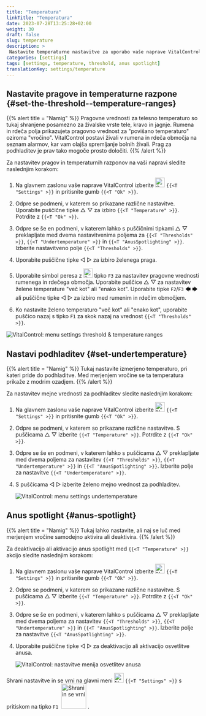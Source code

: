 ```yaml
---
title: "Temperatura"
linkTitle: "Temperatura"
date: 2023-07-28T13:25:28+02:00
weight: 30
draft: false
slug: temperature
description: >
 Nastavite temperaturne nastavitve za uporabo vaše naprave VitalControl
categories: [settings]
tags: [settings, temperature, threshold, anus spotlight]
translationKey: settings/temperature
---
```

## Nastavite pragove in temperaturne razpone {#set-the-threshold--temperature-ranges}
{{% alert title = "Namig" %}}
Pragovne vrednosti za telesno temperaturo so tukaj shranjene posamezno za živalske vrste tele, kravo in jagnje. Rumena in rdeča polja prikazujeta pragovno vrednost za "povišano temperaturo" oziroma "vročino". VitalControl postavi živali v rumena in rdeča območja na seznam alarmov, kar vam olajša spremljanje bolnih živali. Prag za podhladitev je prav tako mogoče prosto določiti.
{{% /alert %}}

Za nastavitev pragov in temperaturnih razponov na vaši napravi sledite naslednjim korakom:

1. Na glavnem zaslonu vaše naprave VitalControl izberite <img src="/icons/gear.svg" width="25" align="bottom" alt="Settings" /> `{{<T "Settings" >}}` in pritisnite gumb `{{<T "Ok" >}}`.

2. Odpre se podmeni, v katerem so prikazane različne nastavitve. Uporabite puščične tipke △ ▽ za izbiro `{{<T "Temperature" >}}`. Potrdite z `{{<T "Ok" >}}`.

3. Odpre se še en podmeni, v katerem lahko s puščičnimi tipkami △ ▽ preklapljate med dvema nastavitvenima poljema za `{{<T "Thresholds" >}}`, `{{<T "Undertemperature" >}}` in `{{<T "AnusSpotlighting" >}}`. Izberite nastavitveno polje `{{<T "Thresholds" >}}`.

4. Uporabite puščične tipke ◁ ▷ za izbiro želenega praga.

5. Uporabite simbol peresa z <img src="/icons/actions/edit.svg" width="24" align="bottom" alt="Bearbeiten" /> tipko `F3` za nastavitev pragovne vrednosti rumenega in rdečega območja. Uporabite puščice △ ▽ za nastavitev želene temperature "več kot" ali "enako kot". Uporabite tipke `F2`/`F3` 🡄 🡆 ali puščične tipke ◁ ▷ za izbiro med rumenim in rdečim območjem.

6. Ko nastavite želeno temperaturo "več kot" ali "enako kot", uporabite puščico nazaj s tipko `F1` za skok nazaj na vrednost `{{<T "Thresholds" >}}`.

![VitalControl: menu settings threshold & temperature ranges](../images/threshold.png "Threshold & Temperature ranges")

## Nastavi podhladitev {#set-undertemperature}
{{% alert title = "Namig" %}}
Tukaj nastavite izmerjeno temperaturo, pri kateri pride do podhladitve. Med merjenjem vročine se ta temperatura prikaže z modrim ozadjem.
{{% /alert %}}

Za nastavitev mejne vrednosti za podhladitev sledite naslednjim korakom:

1. Na glavnem zaslonu vaše naprave VitalControl izberite <img src="/icons/gear.svg" width="25" align="bottom" alt="Nastavitve" /> `{{<T "Settings" >}}` in pritisnite gumb `{{<T "Ok" >}}`.

2. Odpre se podmeni, v katerem so prikazane različne nastavitve. S puščicama △ ▽ izberite `{{<T "Temperature" >}}`. Potrdite z `{{<T "Ok" >}}`.

3. Odpre se še en podmeni, v katerem lahko s puščicama △ ▽ preklapljate med dvema poljema za nastavitev `{{<T "Thresholds" >}}`, `{{<T "Undertemperature" >}}` in `{{<T "AnusSpotlighting" >}}`. Izberite polje za nastavitve `{{<T "Undertemperature" >}}`.

4. S puščicama ◁ ▷ izberite želeno mejno vrednost za podhladitev.

    ![VitalControl: menu settings undertemperature](../images/undertemperature.png "Undertemperature")

## Anus spotlight {#anus-spotlight}
{{% alert title = "Namig" %}}
Tukaj lahko nastavite, ali naj se luč med merjenjem vročine samodejno aktivira ali deaktivira.
{{% /alert %}}

Za deaktivacijo ali aktivacijo anus spotlight med `{{<T "Temperature" >}}` akcijo sledite naslednjim korakom:

1. Na glavnem zaslonu vaše naprave VitalControl izberite <img src="/icons/gear.svg" width="25" align="bottom" alt="Nastavitve" /> `{{<T "Settings" >}}` in pritisnite gumb `{{<T "Ok" >}}`.

2. Odpre se podmeni, v katerem so prikazane različne nastavitve. S puščicama △ ▽ izberite `{{<T "Temperature" >}}`. Potrdite z `{{<T "Ok" >}}`.

3. Odpre se še en podmeni, v katerem lahko s puščicama △ ▽ preklapljate med dvema poljema za nastavitev `{{<T "Thresholds" >}}`, `{{<T "Undertemperature" >}}` in `{{<T "AnusSpotlighting" >}}`. Izberite polje za nastavitve `{{<T "AnusSpotlighting" >}}`.


4. Uporabite puščične tipke ◁ ▷ za deaktivacijo ali aktivacijo osvetlitve anusa.

    ![VitalControl: nastavitve menija osvetlitev anusa](../images/anusspotlight.png "Osvetlitev anusa")

Shrani nastavitve in se vrni na glavni meni <img src="/icons/gear.svg" width="25" align="bottom" alt="Nastavitve" /> `{{<T "Settings" >}}` s pritiskom na tipko `F1` &nbsp;<img src="/icons/footer/save_exit.svg" width="65" align="bottom" alt="Shrani in se vrni" />&nbsp;.
